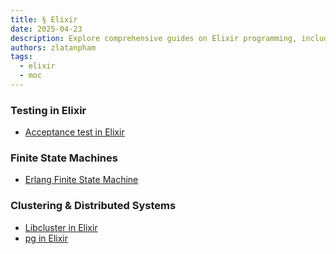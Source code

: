 ```yaml
---
title: § Elixir
date: 2025-04-23
description: Explore comprehensive guides on Elixir programming, including testing, finite state machines, clustering, process groups, and PostgreSQL integration to enhance your Elixir development skills.
authors: zlatanpham
tags:
  - elixir
  - moc
---
```


### Testing in Elixir

- [Acceptance test in Elixir](acceptance-test-in-elixir.md)

### Finite State Machines

- [Erlang Finite State Machine](erlang-fsm.md)

### Clustering & Distributed Systems

- [Libcluster in Elixir](libcluster-in-elixir.md)
- [pg in Elixir](pg-in-elixir.md)
